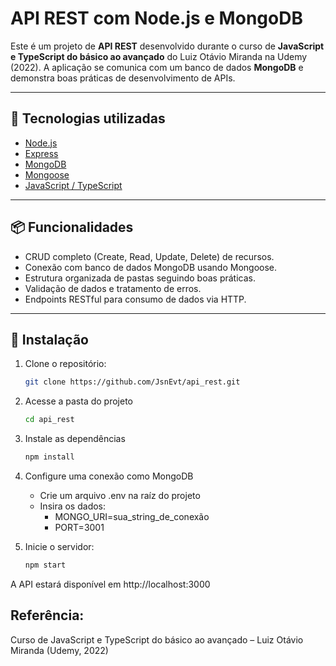 # API REST com Node.js e MongoDB

Este é um projeto de **API REST** desenvolvido durante o curso de **JavaScript e TypeScript do básico ao avançado** do Luiz Otávio Miranda na Udemy (2022). A aplicação se comunica com um banco de dados **MongoDB** e demonstra boas práticas de desenvolvimento de APIs.

---

## 🚀 Tecnologias utilizadas

- [Node.js](https://nodejs.org/)
- [Express](https://expressjs.com/)
- [MongoDB](https://www.mongodb.com/)
- [Mongoose](https://mongoosejs.com/)
- [JavaScript / TypeScript](https://www.typescriptlang.org/)

---

## 📦 Funcionalidades

- CRUD completo (Create, Read, Update, Delete) de recursos.
- Conexão com banco de dados MongoDB usando Mongoose.
- Estrutura organizada de pastas seguindo boas práticas.
- Validação de dados e tratamento de erros.
- Endpoints RESTful para consumo de dados via HTTP.

---

## 🔧 Instalação

1. Clone o repositório:
   ```bash
   git clone https://github.com/JsnEvt/api_rest.git

2. Acesse a pasta do projeto
   ```bash
   cd api_rest

3. Instale as dependências
   ```bash
   npm install

4. Configure uma conexão como MongoDB
   - Crie um arquivo .env na raíz do projeto
   - Insira os dados:
       - MONGO_URI=sua_string_de_conexão
       - PORT=3001

 5. Inicie o servidor:
    ```bash
    npm start

  A API estará disponível em http://localhost:3000


  ## Referência:
  Curso de JavaScript e TypeScript do básico ao avançado – Luiz Otávio Miranda (Udemy, 2022)
